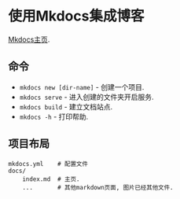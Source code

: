# 使用Mkdocs集成博客

[Mkdocs主页](https://www.mkdocs.org).

## 命令

* `mkdocs new [dir-name]` - 创建一个项目.
* `mkdocs serve` - 进入创建的文件夹开启服务.
* `mkdocs build` - 建立文档站点.
* `mkdocs -h` - 打印帮助.

## 项目布局

    mkdocs.yml    # 配置文件
    docs/
        index.md  # 主页.
        ...       # 其他markdown页面, 图片已经其他文件.

